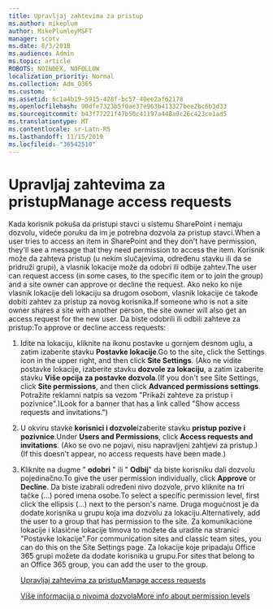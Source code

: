 ```yaml
---
title: Upravljaj zahtevima za pristup
ms.author: mikeplum
author: MikePlumleyMSFT
manager: scotv
ms.date: 8/3/2018
ms.audience: Admin
ms.topic: article
ROBOTS: NOINDEX, NOFOLLOW
localization_priority: Normal
ms.collection: Adm_O365
ms.custom: ''
ms.assetid: 6c1a4b19-5915-428f-bc57-40ee2af62178
ms.openlocfilehash: 90dfe7323b5f0ae37e963b413327bee2bc6b3d33
ms.sourcegitcommit: b43f77221f47b50c41197a448a9c26c423ce1ad5
ms.translationtype: MT
ms.contentlocale: sr-Latn-RS
ms.lasthandoff: 11/15/2019
ms.locfileid: "36542510"
---
```

# <a name="manage-access-requests"></a><span data-ttu-id="dae14-102">Upravljaj zahtevima za pristup</span><span class="sxs-lookup"><span data-stu-id="dae14-102">Manage access requests</span></span>

<span data-ttu-id="dae14-103">Kada korisnik pokuša da pristupi stavci u sistemu SharePoint i nemaju dozvolu, videće poruku da im je potrebna dozvola za pristup stavci.</span><span class="sxs-lookup"><span data-stu-id="dae14-103">When a user tries to access an item in SharePoint and they don't have permission, they'll see a message that they need permission to access the item.</span></span> <span data-ttu-id="dae14-104">Korisnik može da zahteva pristup (u nekim slučajevima, određenu stavku ili da se pridruži grupi), a vlasnik lokacije može da odobri ili odbije zahtev.</span><span class="sxs-lookup"><span data-stu-id="dae14-104">The user can request access (in some cases, to the specific item or to join the group) and a site owner can approve or decline the request.</span></span> <span data-ttu-id="dae14-105">Ako neko ko nije vlasnik lokacije deli lokaciju sa drugom osobom, vlasnik lokacije će takođe dobiti zahtev za pristup za novog korisnika.</span><span class="sxs-lookup"><span data-stu-id="dae14-105">If someone who is not a site owner shares a site with another person, the site owner will also get an access request for the new user.</span></span> <span data-ttu-id="dae14-106">Da biste odobrili ili odbili zahteve za pristup:</span><span class="sxs-lookup"><span data-stu-id="dae14-106">To approve or decline access requests:</span></span>
  
1. <span data-ttu-id="dae14-107">Idite na lokaciju, kliknite na ikonu postavke u gornjem desnom uglu, a zatim izaberite stavku **Postavke lokacije**.</span><span class="sxs-lookup"><span data-stu-id="dae14-107">Go to the site, click the Settings icon in the upper right, and then click **Site Settings**.</span></span> <span data-ttu-id="dae14-108">(Ako ne vidite postavke lokacije, izaberite stavku **dozvole za lokaciju**, a zatim izaberite stavku **Više opcija za postavke dozvola**.</span><span class="sxs-lookup"><span data-stu-id="dae14-108">(If you don't see Site Settings, click **Site permissions**, and then click **Advanced permissions settings**.</span></span> <span data-ttu-id="dae14-109">Potražite reklamni natpis sa vezom "Prikaži zahteve za pristup i pozivnice".)</span><span class="sxs-lookup"><span data-stu-id="dae14-109">Look for a banner that has a link called "Show access requests and invitations.")</span></span>
    
2. <span data-ttu-id="dae14-110">U okviru stavke **korisnici i dozvole**izaberite stavku **pristup pozive i pozivnice**.</span><span class="sxs-lookup"><span data-stu-id="dae14-110">Under **Users and Permissions**, click **Access requests and invitations**.</span></span> <span data-ttu-id="dae14-111">(Ako se ovo ne pojavi, nisu napravljeni zahtjevi za pristup.)</span><span class="sxs-lookup"><span data-stu-id="dae14-111">(If this doesn't appear, no access requests have been made.)</span></span>
    
3. <span data-ttu-id="dae14-112">Kliknite na dugme " **odobri** " ili " **Odbij**" da biste korisniku dali dozvolu pojedinačno.</span><span class="sxs-lookup"><span data-stu-id="dae14-112">To give the user permission individually, click **Approve** or **Decline**.</span></span> <span data-ttu-id="dae14-113">Da biste izabrali određeni nivo dozvole, prvo kliknite na tri tačke (...) pored imena osobe.</span><span class="sxs-lookup"><span data-stu-id="dae14-113">To select a specific permission level, first click the ellipsis (...) next to the person's name.</span></span> <span data-ttu-id="dae14-114">Druga mogućnost je da dodate korisnika u grupu koja ima dozvolu za lokaciju.</span><span class="sxs-lookup"><span data-stu-id="dae14-114">Alternatively, add the user to a group that has permission to the site.</span></span> <span data-ttu-id="dae14-115">Za komunikacione lokacije i klasične lokacije timova to možete da uradite na stranici "Postavke lokacije".</span><span class="sxs-lookup"><span data-stu-id="dae14-115">For communication sites and classic team sites, you can do this on the Site Settings page.</span></span> <span data-ttu-id="dae14-116">Za lokacije koje pripadaju Office 365 grupi možete da dodate korisnika u grupu.</span><span class="sxs-lookup"><span data-stu-id="dae14-116">For sites that belong to an Office 365 group, you can add the user to the group.</span></span>
    
    [<span data-ttu-id="dae14-117">Upravljaj zahtevima za pristup</span><span class="sxs-lookup"><span data-stu-id="dae14-117">Manage access requests </span></span>](https://go.microsoft.com/fwlink/?linkid=2008747)
    
    [<span data-ttu-id="dae14-118">Više informacija o nivoima dozvola</span><span class="sxs-lookup"><span data-stu-id="dae14-118">More info about permission levels</span></span>](https://go.microsoft.com/fwlink/?linkid=867071)
    


